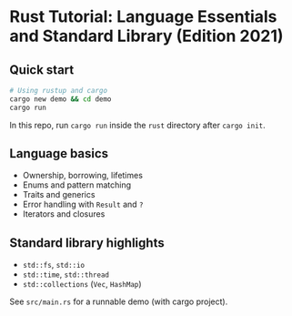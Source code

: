 # Rust Tutorial: Language Essentials and Standard Library (Edition 2021)

## Quick start

```bash
# Using rustup and cargo
cargo new demo && cd demo
cargo run
```

In this repo, run `cargo run` inside the `rust` directory after `cargo init`.

## Language basics

- Ownership, borrowing, lifetimes
- Enums and pattern matching
- Traits and generics
- Error handling with `Result` and `?`
- Iterators and closures

## Standard library highlights

- `std::fs`, `std::io`
- `std::time`, `std::thread`
- `std::collections` (`Vec`, `HashMap`)

See `src/main.rs` for a runnable demo (with cargo project).